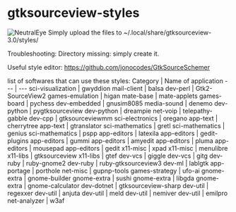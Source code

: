 # gtksourceview-styles

![NeutralEye](https://raw.githubusercontent.com/krizoek/gtksourceview-styles/master/neutraleyegtk.png)
Simply upload the files to ~/.local/share/gtksourceview-3.0/styles/

Troubleshooting:
Directory missing: simply create it.

Useful style editor: https://github.com/jonocodes/GtkSourceSchemer


list of softwares that can use these styles:
Category | Name of application 
--- | --- 
sci-visualization | gwyddion
mail-client | balsa
dev-perl | Gtk2-SourceView2
games-emulation | higan
mate-base | mate-applets
games-board | pychess
dev-embedded | gnusim8085
media-sound | denemo
dev-python | pygtksourceview
dev-python | dreampie
net-voip | telepathy-gabble
dev-cpp | gtksourceviewmm
sci-electronics | oregano
app-text | cherrytree
app-text | gtranslator
sci-mathematics | gretl
sci-mathematics | genius
sci-mathematics | pspp
app-editors | latexila
app-editors | gedit-plugins
app-editors | gummi
app-editors | amyedit
app-editors | pluma
app-editors | mousepad
app-editors | gedit
x11-misc | xpad
x11-misc | menulibre
x11-libs | gtksourceview
x11-libs | gtef
dev-vcs | giggle
dev-vcs | gitg
dev-ruby | ruby-gnome2
dev-ruby | ruby-gtksourceview3
dev-ml | lablgtk
app-portage | porthole
net-misc | gupnp-tools
games-strategy | ufo-ai
gnome-extra | gnome-builder
gnome-extra | sushi
gnome-extra | libgda
gnome-extra | gnome-calculator
dev-dotnet | gtksourceview-sharp
dev-util | regexxer
dev-util | anjuta
dev-util | meld
dev-util | nemiver
dev-util | emilpro
net-analyzer | w3af
